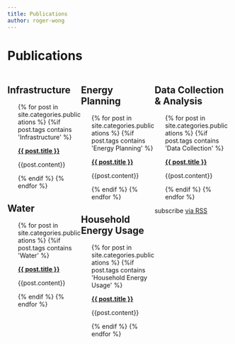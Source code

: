 ```yaml
---
title: Publications
author: roger-wong
---
```

<div>
<h1 class="page-heading">Publications</h1>

<div class="col-md-4" style="float:left; margin:0; width:33%;">
  <h2> Infrastructure</h2>
  <ul class="post-list" style="list-style-type:none">
    {% for post in site.categories.publications %}
      {%if post.tags contains 'Infrastructure' %}
          <li>
            <p><strong>
              <a class="post-link" href="{{ post.link }}" target="\_blank">{{ post.title }}</a>
            </strong></p>
            <p>{{post.content}}</p>
          </li>
      {% endif %}
    {% endfor %}
  </ul>
  <h2> Water</h2>
  <ul class="post-list" style="list-style-type:none">
    {% for post in site.categories.publications %}
      {%if post.tags contains 'Water' %}
          <li>
            <p><strong>
              <a class="post-link" href="{{ post.link }}" target="\_blank">{{ post.title }}</a>
            </strong></p>
            <p>{{post.content}}</p>
          </li>
      {% endif %}
    {% endfor %}
  </ul>
</div>
<div class="col-md-4"  style="float:left; margin:0; width:33%;">
  <h2>Energy Planning</h2>
  <ul class="post-list" style="list-style-type:none">
    {% for post in site.categories.publications %}
      {%if post.tags contains 'Energy Planning' %}
          <li>
            <p><strong>
              <a class="post-link" href="{{ post.link }}" target="\_blank">{{ post.title }}</a>
            </strong></p>
            <p>{{post.content}}</p>
          </li>
      {% endif %}
    {% endfor %}
  </ul>

  <h2>Household Energy Usage</h2>
  <ul class="post-list" style="list-style-type:none">
    {% for post in site.categories.publications %}
      {%if post.tags contains 'Household Energy Usage' %}
          <li>
            <p><strong>
              <a class="post-link" href="{{ post.link }}" target="\_blank">{{ post.title }}</a>
            </strong></p>
            <p>{{post.content}}</p>
          </li>
      {% endif %}
    {% endfor %}
  </ul>
</div>

<div class="col-md-4"  style="float:left; margin:0; width:33%;">
  <h2>Data Collection & Analysis</h2>
  <ul class="post-list" style="list-style-type:none">
    {% for post in site.categories.publications %}
      {%if post.tags contains 'Data Collection' %}
          <li>
            <p><strong>
              <a class="post-link" href="{{ post.link }}" target="\_blank">{{ post.title }}</a>
            </strong>
            </p>
            <p>{{post.content}}</p>
          </li>
      {% endif %}
    {% endfor %}
  </ul>
</div>

<p class="rss-subscribe">subscribe <a href="{{ "/feed.xml" | prepend: site.baseurl }}">via RSS</a></p>


</div>
